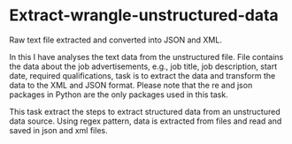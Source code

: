 # Extract-wrangle-unstructured-data
Raw text file extracted and converted into JSON and XML.

In this I have analyses the text data from the unstructured file. File contains the data about the job advertisements, e.g., job title, job description, start date, required qualifications, task is to extract the data and transform the data to the XML and JSON format.
Please note that the re and json packages in Python are the only packages used in this task.

This task extract the steps to extract structured data from an unstructured data source. Using regex pattern, data is extracted from files and read and saved in json and xml files.
